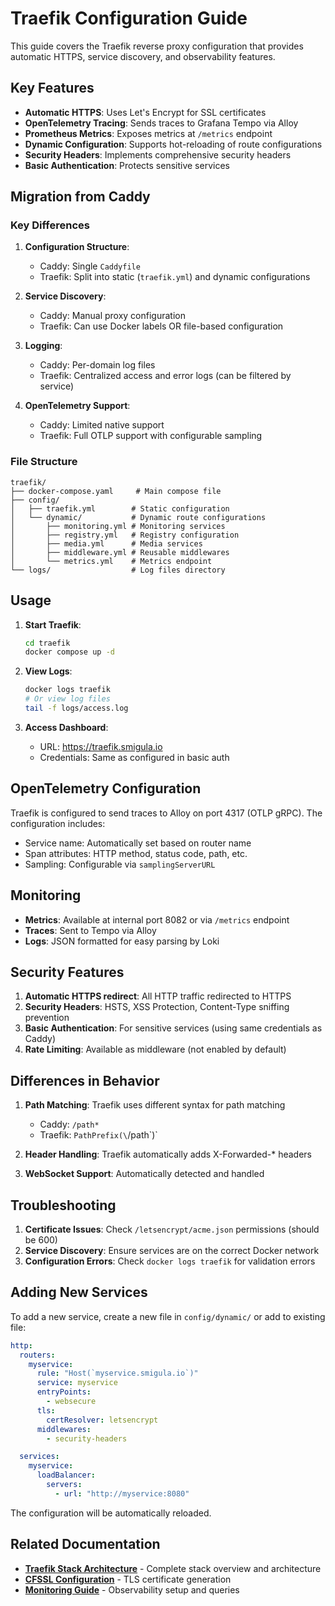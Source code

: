 # Traefik Configuration Guide

This guide covers the Traefik reverse proxy configuration that provides automatic HTTPS, service discovery, and observability features.

## Key Features

- **Automatic HTTPS**: Uses Let's Encrypt for SSL certificates
- **OpenTelemetry Tracing**: Sends traces to Grafana Tempo via Alloy
- **Prometheus Metrics**: Exposes metrics at `/metrics` endpoint
- **Dynamic Configuration**: Supports hot-reloading of route configurations
- **Security Headers**: Implements comprehensive security headers
- **Basic Authentication**: Protects sensitive services

## Migration from Caddy

### Key Differences

1. **Configuration Structure**:

   - Caddy: Single `Caddyfile`
   - Traefik: Split into static (`traefik.yml`) and dynamic configurations

1. **Service Discovery**:

   - Caddy: Manual proxy configuration
   - Traefik: Can use Docker labels OR file-based configuration

1. **Logging**:

   - Caddy: Per-domain log files
   - Traefik: Centralized access and error logs (can be filtered by service)

1. **OpenTelemetry Support**:

   - Caddy: Limited native support
   - Traefik: Full OTLP support with configurable sampling

### File Structure

```
traefik/
├── docker-compose.yaml     # Main compose file
├── config/
│   ├── traefik.yml        # Static configuration
│   └── dynamic/           # Dynamic route configurations
│       ├── monitoring.yml # Monitoring services
│       ├── registry.yml   # Registry configuration
│       ├── media.yml      # Media services
│       ├── middleware.yml # Reusable middlewares
│       └── metrics.yml    # Metrics endpoint
└── logs/                  # Log files directory
```

## Usage

1. **Start Traefik**:

   ```bash
   cd traefik
   docker compose up -d
   ```

1. **View Logs**:

   ```bash
   docker logs traefik
   # Or view log files
   tail -f logs/access.log
   ```

1. **Access Dashboard**:

   - URL: https://traefik.smigula.io
   - Credentials: Same as configured in basic auth

## OpenTelemetry Configuration

Traefik is configured to send traces to Alloy on port 4317 (OTLP gRPC). The configuration includes:

- Service name: Automatically set based on router name
- Span attributes: HTTP method, status code, path, etc.
- Sampling: Configurable via `samplingServerURL`

## Monitoring

- **Metrics**: Available at internal port 8082 or via `/metrics` endpoint
- **Traces**: Sent to Tempo via Alloy
- **Logs**: JSON formatted for easy parsing by Loki

## Security Features

1. **Automatic HTTPS redirect**: All HTTP traffic redirected to HTTPS
1. **Security Headers**: HSTS, XSS Protection, Content-Type sniffing prevention
1. **Basic Authentication**: For sensitive services (using same credentials as Caddy)
1. **Rate Limiting**: Available as middleware (not enabled by default)

## Differences in Behavior

1. **Path Matching**: Traefik uses different syntax for path matching

   - Caddy: `/path*`
   - Traefik: `PathPrefix(\`/path\`)\`

1. **Header Handling**: Traefik automatically adds X-Forwarded-\* headers

1. **WebSocket Support**: Automatically detected and handled

## Troubleshooting

1. **Certificate Issues**: Check `/letsencrypt/acme.json` permissions (should be 600)
1. **Service Discovery**: Ensure services are on the correct Docker network
1. **Configuration Errors**: Check `docker logs traefik` for validation errors

## Adding New Services

To add a new service, create a new file in `config/dynamic/` or add to existing file:

```yaml
http:
  routers:
    myservice:
      rule: "Host(`myservice.smigula.io`)"
      service: myservice
      entryPoints:
        - websecure
      tls:
        certResolver: letsencrypt
      middlewares:
        - security-headers

  services:
    myservice:
      loadBalancer:
        servers:
          - url: "http://myservice:8080"
```

The configuration will be automatically reloaded.

## Related Documentation

- **[Traefik Stack Architecture](../stacks/traefik.md)** - Complete stack overview and architecture
- **[CFSSL Configuration](cfssl.md)** - TLS certificate generation
- **[Monitoring Guide](../guides/monitoring.md)** - Observability setup and queries
